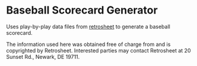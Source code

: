 # Baseball Scorecard Generator

Uses play-by-play data files from [retrosheet](http://www.retrosheet.org) to generate a baseball scorecard.

The information used here was obtained free of
charge from and is copyrighted by Retrosheet.  Interested
parties may contact Retrosheet at 20 Sunset Rd.,
Newark, DE 19711.